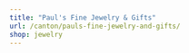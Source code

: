 ```yaml
---
title: "Paul's Fine Jewelry & Gifts"
url: /canton/pauls-fine-jewelry-and-gifts/
shop: jewelry
---
```

